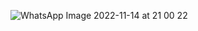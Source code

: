 ![WhatsApp Image 2022-11-14 at 21 00 22](https://user-images.githubusercontent.com/124272180/217078504-c2abea17-d4a2-4b7b-8228-3d86ef17f6a3.jpeg)


